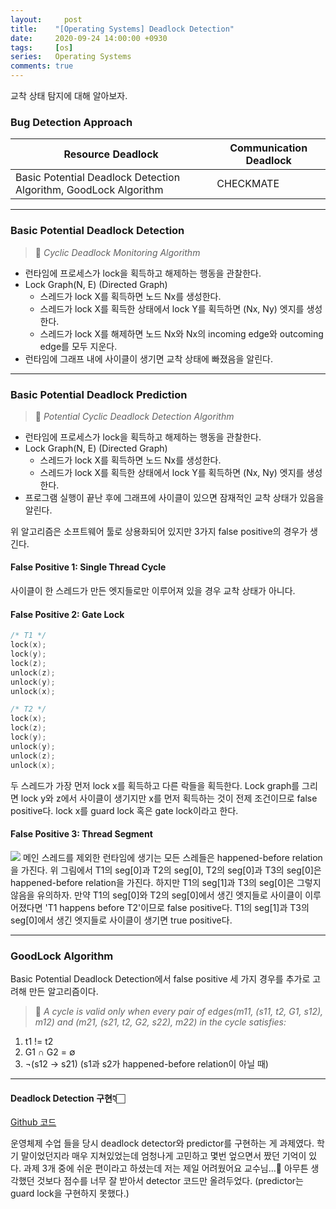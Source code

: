 ```yaml
---
layout:		post
title:    "[Operating Systems] Deadlock Detection"
date:     2020-09-24 14:00:00 +0930
tags:     [os]
series:   Operating Systems
comments: true
---
```


교착 상태 탐지에 대해 알아보자.

### Bug Detection Approach

Resource Deadlock|Communication Deadlock|
---|---|
Basic Potential Deadlock Detection Algorithm, GoodLock Algorithm|CHECKMATE

---

### Basic Potential Deadlock Detection
>🔎 *Cyclic Deadlock Monitoring Algorithm*
- 런타임에 프로세스가 lock을 획득하고 해제하는 행동을 관찰한다.
- Lock Graph(N, E) (Directed Graph)
  - 스레드가 lock X를 획득하면 노드 Nx를 생성한다.
  - 스레드가 lock X를 획득한 상태에서 lock Y를 획득하면 (Nx, Ny) 엣지를 생성한다.
  - 스레드가 lock X를 해제하면 노드 Nx와 Nx의 incoming edge와 outcoming edge를 모두 지운다.
 - 런타임에 그래프 내에 사이클이 생기면 교착 상태에 빠졌음을 알린다.

---

### Basic Potential Deadlock Prediction
>🔎 *Potential Cyclic Deadlock Detection Algorithm*
- 런타임에 프로세스가 lock을 획득하고 해제하는 행동을 관찰한다.
- Lock Graph(N, E) (Directed Graph)
  - 스레드가 lock X를 획득하면 노드 Nx를 생성한다.
  - 스레드가 lock X를 획득한 상태에서 lock Y를 획득하면 (Nx, Ny) 엣지를 생성한다.
 - 프로그램 실행이 끝난 후에 그래프에 사이클이 있으면 잠재적인 교착 상태가 있음을 알린다.

위 알고리즘은 소프트웨어 툴로 상용화되어 있지만 3가지 false positive의 경우가 생긴다.

#### False Positive 1: Single Thread Cycle
사이클이 한 스레드가 만든 엣지들로만 이루어져 있을 경우 교착 상태가 아니다.

#### False Positive 2: Gate Lock
```c
/* T1 */
lock(x);
lock(y);
lock(z);
unlock(z);
unlock(y);
unlock(x);

/* T2 */
lock(x);
lock(z);
lock(y);
unlock(y);
unlock(z);
unlock(x);
```

두 스레드가 가장 먼저 lock x를 획득하고 다른 락들을 획득한다. Lock graph를 그리면 lock y와 z에서 사이클이 생기지만 x를 먼저 획득하는 것이 전제 조건이므로 false positive다. lock x를 guard lock 혹은 gate lock이라고 한다.

#### False Positive 3: Thread Segment
![](https://images.velog.io/images/chowisely/post/54fac0fa-7902-4d66-a75b-a713325c9c37/image.png)
메인 스레드를 제외한 런타임에 생기는 모든 스레들은 happened-before relation을 가진다. 위 그림에서 T1의 seg[0]과 T2의 seg[0], T2의 seg[0]과 T3의 seg[0]은 happened-before relation을 가진다. 하지만 T1의 seg[1]과 T3의 seg[0]은 그렇지 않음을 유의하자. 만약 T1의 seg[0]와 T2의 seg[0]에서 생긴 엣지들로 사이클이 이루어졌다면 'T1 happens before T2'이므로 false positive다. T1의 seg[1]과 T3의 seg[0]에서 생긴 엣지들로 사이클이 생기면 true positive다.

---

### GoodLock Algorithm
Basic Potential Deadlock Detection에서 false positive 세 가지 경우를 추가로 고려해 만든 알고리즘이다.

>🔎 *A cycle is valid only when every pair of edges(m11, (s11, t2, G1, s12), m12) and (m21, (s21, t2, G2, s22), m22) in the cycle satisfies:*
1. t1 != t2
2. G1 ∩ G2 = ∅
3. ¬(s12 -> s21) (s1과 s2가 happened-before relation이 아닐 때)

---

#### Deadlock Detection 구현👇🏻
[Github 코드](https://github.com/chowisely/2019-1-OperatingSystem/blob/master/Deadlock/ddetector.c)

운영체제 수업 들을 당시 deadlock detector와 predictor를 구현하는 게 과제였다. 학기 말이었던지라 매우 지쳐있었는데 엄청나게 고민하고 몇번 엎으면서 짰던 기억이 있다. 과제 3개 중에 쉬운 편이라고 하셨는데 저는 제일 어려웠어요 교수님...🤨 아무튼 생각했던 것보다 점수를 너무 잘 받아서 detector 코드만 올려두었다. (predictor는 guard lock을 구현하지 못했다.)
